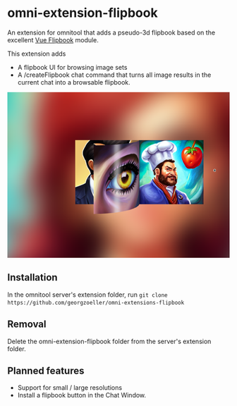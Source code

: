 # omni-extension-flipbook

An extension for omnitool that adds a pseudo-3d flipbook based on the excellent [Vue Flipbook](https://github.com/ts1/flipbook-vue) module.

This extension adds

* A flipbook UI for browsing image sets
* A /createFlipbook chat command that turns all image results in the current chat into a browsable flipbook.

![Image](image.png?raw=true "Image")

## Installation

In the omnitool server's extension folder, run ```git clone https://github.com/georgzoeller/omni-extensions-flipbook```


## Removal

Delete the omni-extension-flipbook folder from the server's extension folder.


## Planned features

* Support for small / large resolutions
* Install a flipbook button in the Chat Window.

